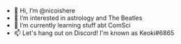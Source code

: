 - 👋 Hi, I’m @nicoishere
- 👀 I’m interested in astrology and The Beatles
- 🌱 I’m currently learning stuff abt ComSci
- 📫 Let's hang out on Discord! I'm known as Keoki#6865

<!---
nicoishere/nicoishere is a ✨ special ✨ repository because its `README.md` (this file) appears on your GitHub profile.
You can click the Preview link to take a look at your changes.
--->
